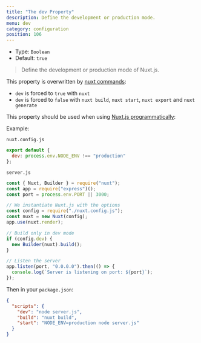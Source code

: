 ```yaml
---
title: "The dev Property"
description: Define the development or production mode.
menu: dev
category: configuration
position: 106
---
```


- Type: `Boolean`
- Default: `true`

> Define the development or production mode of Nuxt.js.

This property is overwritten by [nuxt commands](/guide/commands):

- `dev` is forced to `true` with `nuxt`
- `dev` is forced to `false` with `nuxt build`, `nuxt start`, `nuxt export` and `nuxt generate`

This property should be used when using [Nuxt.js programmatically](/api/nuxt):

Example:

`nuxt.config.js`

```js
export default {
  dev: process.env.NODE_ENV !== "production"
};
```

`server.js`

```js
const { Nuxt, Builder } = require("nuxt");
const app = require("express")();
const port = process.env.PORT || 3000;

// We instantiate Nuxt.js with the options
const config = require("./nuxt.config.js");
const nuxt = new Nuxt(config);
app.use(nuxt.render);

// Build only in dev mode
if (config.dev) {
  new Builder(nuxt).build();
}

// Listen the server
app.listen(port, "0.0.0.0").then(() => {
  console.log(`Server is listening on port: ${port}`);
});
```

Then in your `package.json`:

```json
{
  "scripts": {
    "dev": "node server.js",
    "build": "nuxt build",
    "start": "NODE_ENV=production node server.js"
  }
}
```
